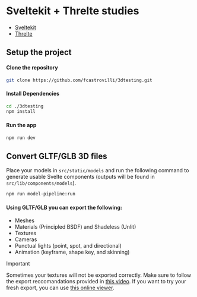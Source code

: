 # Sveltekit + Threlte studies

- [Sveltekit](https://kit.svelte.dev/)
- [Threlte](https://github.com/threlte/threlte)

## Setup the project

#### Clone the repository

```bash
git clone https://github.com/fcastrovilli/3dtesting.git
```

#### Install Dependencies

```bash
cd ./3dtesting
npm install
```

#### Run the app

```bash
npm run dev
```

## Convert GLTF/GLB 3D files

Place your models in `src/static/models` and run the following command to generate usable Svelte components (outputs will be found in `src/lib/components/models`).

```bash
npm run model-pipeline:run
```

#### Using GLTF/GLB you can export the following:

- Meshes
- Materials (Principled BSDF) and Shadeless (Unlit)
- Textures
- Cameras
- Punctual lights (point, spot, and directional)
- Animation (keyframe, shape key, and skinning)

> [!IMPORTANT]  
> Sometimes your textures will not be exported correctly. Make sure to follow the export reccomandations provided in [this video](https://youtu.be/PIpCl6TYnC0?si=3Vs85gjGKIFDl768). If you want to try your fresh export, you can use [this online viewer](https://gltf-viewer.donmccurdy.com/).